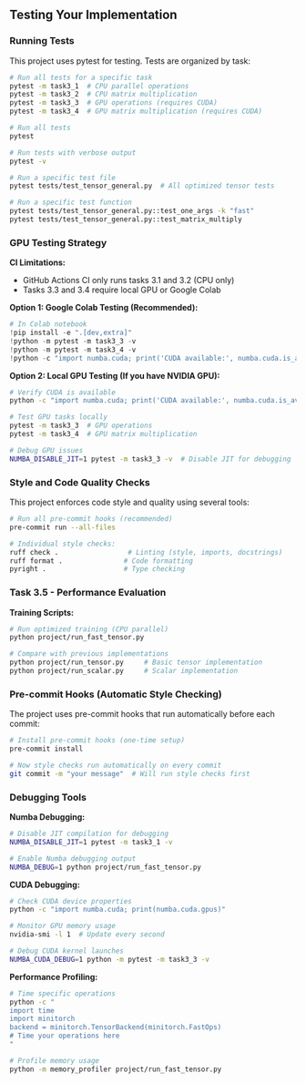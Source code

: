 ## Testing Your Implementation

### Running Tests

This project uses pytest for testing. Tests are organized by task:

```bash
# Run all tests for a specific task
pytest -m task3_1  # CPU parallel operations
pytest -m task3_2  # CPU matrix multiplication
pytest -m task3_3  # GPU operations (requires CUDA)
pytest -m task3_4  # GPU matrix multiplication (requires CUDA)

# Run all tests
pytest

# Run tests with verbose output
pytest -v

# Run a specific test file
pytest tests/test_tensor_general.py  # All optimized tensor tests

# Run a specific test function
pytest tests/test_tensor_general.py::test_one_args -k "fast"
pytest tests/test_tensor_general.py::test_matrix_multiply
```

### GPU Testing Strategy

**CI Limitations:**
- GitHub Actions CI only runs tasks 3.1 and 3.2 (CPU only)
- Tasks 3.3 and 3.4 require local GPU or Google Colab

**Option 1: Google Colab Testing (Recommended):**
```python
# In Colab notebook
!pip install -e ".[dev,extra]"
!python -m pytest -m task3_3 -v
!python -m pytest -m task3_4 -v
!python -c "import numba.cuda; print('CUDA available:', numba.cuda.is_available())"
```

**Option 2: Local GPU Testing (If you have NVIDIA GPU):**
```bash
# Verify CUDA is available
python -c "import numba.cuda; print('CUDA available:', numba.cuda.is_available())"

# Test GPU tasks locally
pytest -m task3_3  # GPU operations
pytest -m task3_4  # GPU matrix multiplication

# Debug GPU issues
NUMBA_DISABLE_JIT=1 pytest -m task3_3 -v  # Disable JIT for debugging
```

### Style and Code Quality Checks

This project enforces code style and quality using several tools:

```bash
# Run all pre-commit hooks (recommended)
pre-commit run --all-files

# Individual style checks:
ruff check .                 # Linting (style, imports, docstrings)
ruff format .               # Code formatting
pyright .                   # Type checking
```

### Task 3.5 - Performance Evaluation

**Training Scripts:**
```bash
# Run optimized training (CPU parallel)
python project/run_fast_tensor.py

# Compare with previous implementations
python project/run_tensor.py     # Basic tensor implementation
python project/run_scalar.py     # Scalar implementation
```

### Pre-commit Hooks (Automatic Style Checking)

The project uses pre-commit hooks that run automatically before each commit:

```bash
# Install pre-commit hooks (one-time setup)
pre-commit install

# Now style checks run automatically on every commit
git commit -m "your message"  # Will run style checks first
```

### Debugging Tools

**Numba Debugging:**
```bash
# Disable JIT compilation for debugging
NUMBA_DISABLE_JIT=1 pytest -m task3_1 -v

# Enable Numba debugging output
NUMBA_DEBUG=1 python project/run_fast_tensor.py
```

**CUDA Debugging:**
```bash
# Check CUDA device properties
python -c "import numba.cuda; print(numba.cuda.gpus)"

# Monitor GPU memory usage
nvidia-smi -l 1  # Update every second

# Debug CUDA kernel launches
NUMBA_CUDA_DEBUG=1 python -m pytest -m task3_3 -v
```

**Performance Profiling:**
```bash
# Time specific operations
python -c "
import time
import minitorch
backend = minitorch.TensorBackend(minitorch.FastOps)
# Time your operations here
"

# Profile memory usage
python -m memory_profiler project/run_fast_tensor.py
```